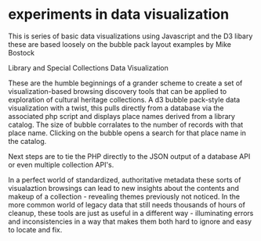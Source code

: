 experiments in data visualization
===
This is series of basic data visualizations using Javascript and the D3 libary
these are based loosely on the bubble pack layout examples by Mike Bostock

Library and Special Collections Data Visualization

These are the humble beginnings of a grander scheme to create a set of visualization-based browsing discovery tools that can be applied to exploration of cultural heritage collections. A d3 bubble pack-style data visualization with a twist, this pulls directly from a database via the associated php script and displays place names derived from a library catalog. The size of bubble corralates to the number of records with that place name. Clicking on the bubble opens a search for that place name in the catalog.

Next steps are to tie the PHP directly to the JSON output of a database API or even multiple collection API's.

In a perfect world of standardized, authoritative metadata these sorts of visualaztion browsings can lead to new insights about the contents and makeup of a collection - revealing themes previously not noticed. In the more common world of legacy data that still needs thousands of hours of cleanup, these tools are just as useful in a different way - illuminating errors and inconsistencies in a way that makes them both hard to ignore and easy to locate and fix.
